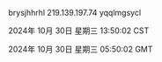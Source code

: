 brysjhhrhl 219.139.197.74 yqqlmgsycl

2024年 10月 30日 星期三 13:50:02 CST

2024年 10月 30日 星期三 05:50:02 GMT

